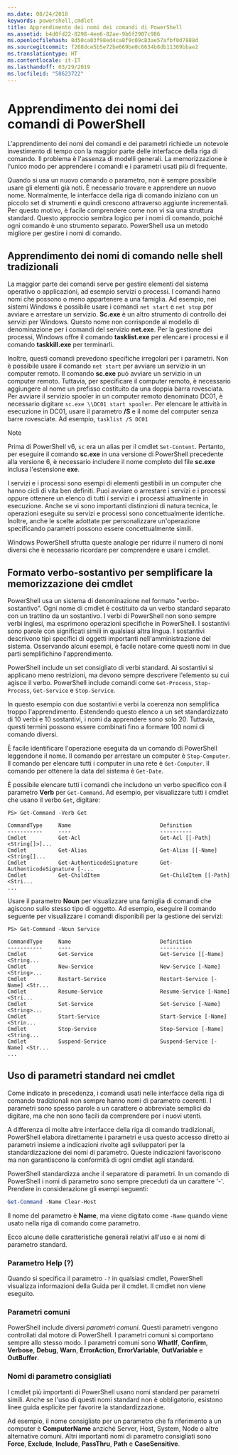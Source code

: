 ```yaml
---
ms.date: 08/24/2018
keywords: powershell,cmdlet
title: Apprendimento dei nomi dei comandi di PowerShell
ms.assetid: b4d0fd22-8298-4ee6-82ae-9b6f2907c986
ms.openlocfilehash: 8d50ca03f98ed4ca8f9c09c83ae57afbf0d7888d
ms.sourcegitcommit: f268dce5b5e72be669be0c6634b8db11369bbae2
ms.translationtype: HT
ms.contentlocale: it-IT
ms.lasthandoff: 03/29/2019
ms.locfileid: "58623722"
---
```

# <a name="learning-powershell-command-names"></a>Apprendimento dei nomi dei comandi di PowerShell

L'apprendimento dei nomi dei comandi e dei parametri richiede un notevole investimento di tempo con la maggior parte delle interfacce della riga di comando. Il problema è l'assenza di modelli generali. La memorizzazione è l'unico modo per apprendere i comandi e i parametri usati più di frequente.

Quando si usa un nuovo comando o parametro, non è sempre possibile usare gli elementi già noti. È necessario trovare e apprendere un nuovo nome. Normalmente, le interfacce della riga di comando iniziano con un piccolo set di strumenti e quindi crescono attraverso aggiunte incrementali. Per questo motivo, è facile comprendere come non vi sia una struttura standard.
Questo approccio sembra logico per i nomi di comando, poiché ogni comando è uno strumento separato. PowerShell usa un metodo migliore per gestire i nomi di comando.

## <a name="learning-command-names-in-traditional-shells"></a>Apprendimento dei nomi di comando nelle shell tradizionali

La maggior parte dei comandi serve per gestire elementi del sistema operativo o applicazioni, ad esempio servizi o processi. I comandi hanno nomi che possono o meno appartenere a una famiglia. Ad esempio, nei sistemi Windows è possibile usare i comandi `net start` e `net stop` per avviare e arrestare un servizio. **Sc.exe** è un altro strumento di controllo dei servizi per Windows. Questo nome non corrisponde al modello di denominazione per i comandi del servizio **net.exe**. Per la gestione dei processi, Windows offre il comando **tasklist.exe** per elencare i processi e il comando **taskkill.exe** per terminarli.

Inoltre, questi comandi prevedono specifiche irregolari per i parametri. Non è possibile usare il comando `net start` per avviare un servizio in un computer remoto. Il comando **sc.exe** può avviare un servizio in un computer remoto. Tuttavia, per specificare il computer remoto, è necessario aggiungere al nome un prefisso costituito da una doppia barra rovesciata. Per avviare il servizio spooler in un computer remoto denominato DC01, è necessario digitare `sc.exe \\DC01 start spooler`.
Per elencare le attività in esecuzione in DC01, usare il parametro **/S** e il nome del computer senza barre rovesciate. Ad esempio, `tasklist /S DC01`

> [!NOTE]
> Prima di PowerShell v6, `sc` era un alias per il cmdlet `Set-Content`. Pertanto, per eseguire il comando **sc.exe** in una versione di PowerShell precedente alla versione 6, è necessario includere il nome completo del file **sc.exe** inclusa l'estensione **exe**.

I servizi e i processi sono esempi di elementi gestibili in un computer che hanno cicli di vita ben definiti. Puoi avviare o arrestare i servizi e i processi oppure ottenere un elenco di tutti i servizi e i processi attualmente in esecuzione. Anche se vi sono importanti distinzioni di natura tecnica, le operazioni eseguite su servizi e processi sono concettualmente identiche. Inoltre, anche le scelte adottate per personalizzare un'operazione specificando parametri possono essere concettualmente simili.

Windows PowerShell sfrutta queste analogie per ridurre il numero di nomi diversi che è necessario ricordare per comprendere e usare i cmdlet.

## <a name="cmdlets-use-verb-noun-names-to-reduce-command-memorization"></a>Formato verbo-sostantivo per semplificare la memorizzazione dei cmdlet

PowerShell usa un sistema di denominazione nel formato "verbo-sostantivo". Ogni nome di cmdlet è costituito da un verbo standard separato con un trattino da un sostantivo. I verbi di PowerShell non sono sempre verbi inglesi, ma esprimono operazioni specifiche in PowerShell. I sostantivi sono parole con significati simili in qualsiasi altra lingua. I sostantivi descrivono tipi specifici di oggetti importanti nell'amministrazione del sistema. Osservando alcuni esempi, è facile notare come questi nomi in due parti semplifichino l'apprendimento.

PowerShell include un set consigliato di verbi standard. Ai sostantivi si applicano meno restrizioni, ma devono sempre descrivere l'elemento su cui agisce il verbo. PowerShell include comandi come `Get-Process`, `Stop-Process`, `Get-Service` e `Stop-Service`.

In questo esempio con due sostantivi e verbi la coerenza non semplifica troppo l'apprendimento. Estendendo questo elenco a un set standardizzato di 10 verbi e 10 sostantivi, i nomi da apprendere sono solo 20.
Tuttavia, questi termini possono essere combinati fino a formare 100 nomi di comando diversi.

È facile identificare l'operazione eseguita da un comando di PowerShell leggendone il nome. Il comando per arrestare un computer è `Stop-Computer`. Il comando per elencare tutti i computer in una rete è `Get-Computer`. Il comando per ottenere la data del sistema è `Get-Date`.

È possibile elencare tutti i comandi che includono un verbo specifico con il parametro **Verb** per `Get-Command`. Ad esempio, per visualizzare tutti i cmdlet che usano il verbo `Get`, digitare:

```
PS> Get-Command -Verb Get

CommandType     Name                            Definition
-----------     ----                            ----------
Cmdlet          Get-Acl                         Get-Acl [[-Path] <String[]>]...
Cmdlet          Get-Alias                       Get-Alias [[-Name] <String[]...
Cmdlet          Get-AuthenticodeSignature       Get-AuthenticodeSignature [-...
Cmdlet          Get-ChildItem                   Get-ChildItem [[-Path] <Stri...
...
```

Usare il parametro **Noun** per visualizzare una famiglia di comandi che agiscono sullo stesso tipo di oggetto. Ad esempio, eseguire il comando seguente per visualizzare i comandi disponibili per la gestione dei servizi:

```
PS> Get-Command -Noun Service

CommandType     Name                            Definition
-----------     ----                            ----------
Cmdlet          Get-Service                     Get-Service [[-Name] <String...
Cmdlet          New-Service                     New-Service [-Name] <String>...
Cmdlet          Restart-Service                 Restart-Service [-Name] <Str...
Cmdlet          Resume-Service                  Resume-Service [-Name] <Stri...
Cmdlet          Set-Service                     Set-Service [-Name] <String>...
Cmdlet          Start-Service                   Start-Service [-Name] <Strin...
Cmdlet          Stop-Service                    Stop-Service [-Name] <String...
Cmdlet          Suspend-Service                 Suspend-Service [-Name] <Str...
...
```

## <a name="cmdlets-use-standard-parameters"></a>Uso di parametri standard nei cmdlet

Come indicato in precedenza, i comandi usati nelle interfacce della riga di comando tradizionali non sempre hanno nomi di parametro coerenti. I parametri sono spesso parole a un carattere o abbreviate semplici da digitare, ma che non sono facili da comprendere per i nuovi utenti.

A differenza di molte altre interfacce della riga di comando tradizionali, PowerShell elabora direttamente i parametri e usa questo accesso diretto ai parametri insieme a indicazioni rivolte agli sviluppatori per la standardizzazione dei nomi di parametro. Queste indicazioni favoriscono ma non garantiscono la conformità di ogni cmdlet agli standard.

PowerShell standardizza anche il separatore di parametri. In un comando di PowerShell i nomi di parametro sono sempre preceduti da un carattere '-'. Prendere in considerazione gli esempi seguenti:

```powershell
Get-Command -Name Clear-Host
```

Il nome del parametro è **Name**, ma viene digitato come `-Name` quando viene usato nella riga di comando come parametro.

Ecco alcune delle caratteristiche generali relativi all'uso e ai nomi di parametro standard.

### <a name="the-help-parameter-"></a>Parametro Help (?)

Quando si specifica il parametro `-?` in qualsiasi cmdlet, PowerShell visualizza informazioni della Guida per il cmdlet.
Il cmdlet non viene eseguito.

### <a name="common-parameters"></a>Parametri comuni

PowerShell include diversi *parametri comuni*. Questi parametri vengono controllati dal motore di PowerShell. I parametri comuni si comportano sempre allo stesso modo. I parametri comuni sono **WhatIf**, **Confirm**, **Verbose**, **Debug**, **Warn**, **ErrorAction**, **ErrorVariable**, **OutVariable** e **OutBuffer**.

### <a name="recommended-parameter-names"></a>Nomi di parametro consigliati

I cmdlet più importanti di PowerShell usano nomi standard per parametri simili. Anche se l'uso di questi nomi standard non è obbligatorio, esistono linee guida esplicite per favorire la standardizzazione.

Ad esempio, il nome consigliato per un parametro che fa riferimento a un computer è **ComputerName** anziché Server, Host, System, Node o altre alternative comuni. Altri importanti nomi di parametro consigliati sono **Force**, **Exclude**, **Include**, **PassThru**, **Path** e **CaseSensitive**.
